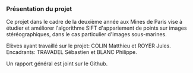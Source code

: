 ### Présentation du projet

Ce projet dans le cadre de la deuxième année aux Mines de Paris vise à étudier et améliorer l'algorithme SIFT d'appariement de points sur images stéréographiques,
dans le cas particulier d'images sous-marines.

Elèves ayant travaillé sur le projet: COLIN Matthieu et ROYER Jules.
Encadrants: TRAVADEL Sébastien et BLANC Philippe.

Un rapport général est joint sur le Github.
